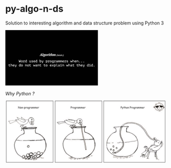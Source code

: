 # py-algo-n-ds
Solution to interesting algorithm and data structure problem using Python 3

![Algorithm](./images/algo.png)


*Why Python ?*

![Python](./images/python_programmer.jpeg)
